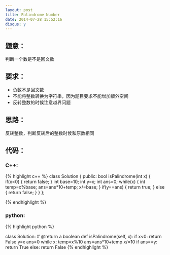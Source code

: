 ```yaml
---
layout: post
title: Palindrome Number
date: 2014-07-28 15:52:16
disqus: y
---
```


## 题意：
判断一个数是不是回文数

## 要求：
- 负数不是回文数
- 不能将整数转换为字符串，因为题目要求不能增加额外空间
- 反转整数的时候注意越界问题

## 思路：
反转整数，判断反转后的整数时候和原数相同

## 代码：

### C++:

{% highlight c++ %}
class Solution {
public:
    bool isPalindrome(int x) {
        if(x<0)
        {
            return false;
        }
        int base=10;
        int y=x;
        int ans=0;
        while(x)
        {
            int temp=x%base;
            ans=ans*10+temp;
            x/=base;
        }
        if(y==ans)
        {
            return true;
        }
        else
        {
            return false;
        }
    }
};


 {% endhighlight %}
### python:

{% highlight python %}

class Solution:
    # @return a boolean
    def isPalindrome(self, x):
        if x<0:
            return False
        y=x
        ans=0
        while x:
            temp=x%10
            ans=ans*10+temp
            x/=10
        if ans==y:
            return True
        else:
            return False
 {% endhighlight %}
